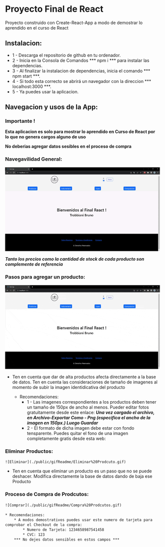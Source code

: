 # Proyecto Final de React

Proyecto construido con Create-React-App a modo de demostrar lo aprendido en el curso de React

## Instalacion:

* 1 - Descarga el repositorio de github en tu ordenador.
* 2 - Inicia en la Consola de Comandos *** npm i *** para instalar las dependencias.
* 3 - Al finalizar la instalacion de dependencias, inicia el comando *** npm start ***.
* 4 - Si todo esta correcto se abrirá un navegador con la direccion *** localhost:3000 ***.
* 5 - Ya puedes usar la aplicacion.

## Navegacion y usos de la App:

### Importante !

**Esta aplicacion es solo para mostrar lo aprendido en Curso de React por lo que no genera cargos alguno de uso**

**No deberias agregar datos sesibles en el proceso de compra**


### Navegavilidad General:
![Navegabilidad](./public/gifReadme/Navegavivlidad.gif)

***Tanto los precios como la cantidad de stock de cada producto son complemente de referencia***

### Pasos para agregar un producto:
![Agregar](./public/gifReadme/AgregarProducto.gif)

* Ten en cuenta que dar de alta productos afecta directamente a la base de datos. Ten en cuenta las consideraciones de tamaño de imagenes al momento de subir la imagen identidicativa del producto

    * Recomendaciones:
        * 1 - Las imagenes correspondientes a los productos deben tener un tamaño de 150px de ancho al menos. Pueder editar fotos gratuitamente desde este enlace:
            [](https://www.photopea.com/)
            ***Una vez cargado el archivo, en Archivo-Exportar Como - Png (especifica el ancho de la imagen en 150px.) Luego Guardar***
        * 2 - El formato de dicha imagen debe estar con fondo tensparente. Puedes quitar el fono de una imagen completamente gratis desde esta web: 
            [](https://www.remove.bg/es)

### Eliminar Productos:
    ![Eliminar](./public/gifReadme/Eliminar%20Prodcuto.gif)

* Ten en cuenta que eliminar un producto es un paso que no se puede deshacer. Modifica directamente la base de datos dando de baja ese Producto

### Proceso de Compra de Prodcutos:
    ![Comprar](./public/gifReadme/Compra%20Prodcutos.gif)
    
    * Recomendaciones:
        * A modos demostrativos puedes usar este numero de tarjeta para comprobar el Checkout de la compra:
            * Numero de Tarjeta: 1234658987541458
            * CVC: 123
        *** No dejes datos sensibles en estos campos ***



